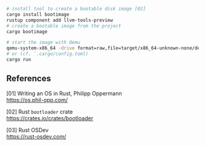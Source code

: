 
```bash
# install tool to create a bootable disk image [02]
cargo install bootimage
rustup component add llvm-tools-preview
# create a bootable image from the project
cargo bootimage
```

```bash
# start the image with Qemu
qemu-system-x86_64 -drive format=raw,file=target/x86_64-unknown-none/debug/bootimage-os_kernel.bin
# or (cf. `.cargo/config.toml)
cargo run
```

## References

[01] Writing an OS in Rust, Philipp Oppermann  
<https://os.phil-opp.com/>

[02] Rust `bootloader` crate  
<https://crates.io/crates/bootloader>

[03] Rust OSDev  
<https://rust-osdev.com/>
